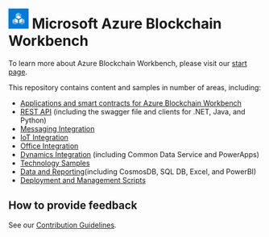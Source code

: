 
 
  
# ![Microsoft Azure Blockchain Workbench](./media/logo_small.png) Microsoft Azure Blockchain Workbench


To learn more about Azure Blockchain Workbench, please visit our [start page](https://azure.microsoft.com/services/service-bus/).

This repository contains content and samples in number of areas, including:
* [Applications and smart contracts for Azure Blockchain Workbench](./application-and-smart-contract-samples/readme.md)
* [REST API](./rest-api-samples/readme.md) (including the swagger file and clients for .NET, Java, and Python)
* [Messaging Integration](./messaging-integration-samples/readme.md)
* [IoT Integration](./iot-integration-samples/readme.md) 
* [Office Integration](./office-integration-samples/readme.md)
* [Dynamics Integration](./dynamics-integration-samples/readme.md) (including Common Data Service and PowerApps) 
* [Technology Samples](./technology-samples/readme.md)
* [Data and Reporting](./data-reporting-samples/readme.md)(including CosmosDB, SQL DB, Excel, and PowerBI)
* [Deployment and Management Scripts](./scripts/readme.md)



## How to provide feedback

See our [Contribution Guidelines](./.github/CONTRIBUTING.md).
